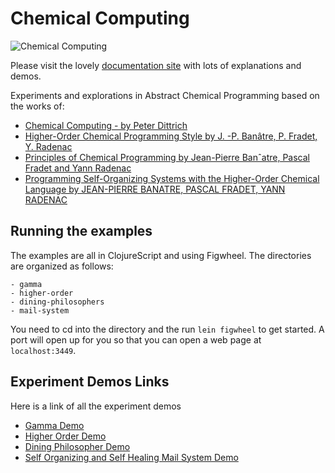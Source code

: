 # Chemical Computing

![Chemical Computing](./images/primes-screenshot.png)

Please visit the lovely [documentation site](http://gigasquidsoftware.com/chemical-computing/index.html)  with lots of explanations and demos.

Experiments and explorations in Abstract Chemical Programming based on
the works of:

- [Chemical Computing - by Peter Dittrich](http://link.springer.com/chapter/10.1007/11527800_2)
- [Higher-Order Chemical Programming Style by J. -P. Banâtre, P. Fradet, Y. Radenac](http://link.springer.com/chapter/10.1007/11527800_7)
- [Principles of Chemical Programming by Jean-Pierre Banˆatre, Pascal Fradet and Yann Radenac](http://pop-art.inrialpes.fr/~fradet/PDFs/RULE04.pdf)
- [Programming Self-Organizing Systems with the Higher-Order Chemical Language by JEAN-PIERRE BANATRE, PASCAL FRADET, YANN RADENAC](http://pop-art.inrialpes.fr/~fradet/PDFs/IJUC06a.pdf)



## Running the examples

The examples are all in ClojureScript and using Figwheel. The directories are organized as follows:

```
- gamma
- higher-order
- dining-philosophers
- mail-system
```

You need to cd into the directory and the run `lein figwheel` to get started.  A port will open up for you so that you can open a web page at `localhost:3449`.


## Experiment Demos Links

Here is a link of all the experiment demos

- [Gamma Demo](http://gigasquidsoftware.com/chemical-computing/gamma.html)
- [Higher Order Demo](http://gigasquidsoftware.com/chemical-computing/higher-order.html)
- [Dining Philosopher Demo](http://gigasquidsoftware.com/chemical-computing/dining-philosophers.html)
- [Self Organizing and Self Healing Mail System Demo](http://gigasquidsoftware.com/chemical-computing/mail-system.html)
